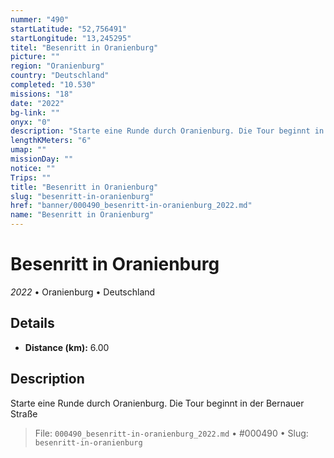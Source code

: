 ```yaml
---
nummer: "490"
startLatitude: "52,756491"
startLongitude: "13,245295"
titel: "Besenritt in Oranienburg"
picture: ""
region: "Oranienburg"
country: "Deutschland"
completed: "10.530"
missions: "18"
date: "2022"
bg-link: ""
onyx: "0"
description: "Starte eine Runde durch Oranienburg. Die Tour beginnt in der Bernauer Straße"
lengthKMeters: "6"
umap: ""
missionDay: ""
notice: ""
Trips: ""
title: "Besenritt in Oranienburg"
slug: "besenritt-in-oranienburg"
href: "banner/000490_besenritt-in-oranienburg_2022.md"
name: "Besenritt in Oranienburg"
---
```

# Besenritt in Oranienburg

*2022* • Oranienburg • Deutschland





## Details
- **Distance (km):** 6.00






## Description
Starte eine Runde durch Oranienburg. Die Tour beginnt in der Bernauer Straße




> File: `000490_besenritt-in-oranienburg_2022.md` • #000490 • Slug: `besenritt-in-oranienburg`
